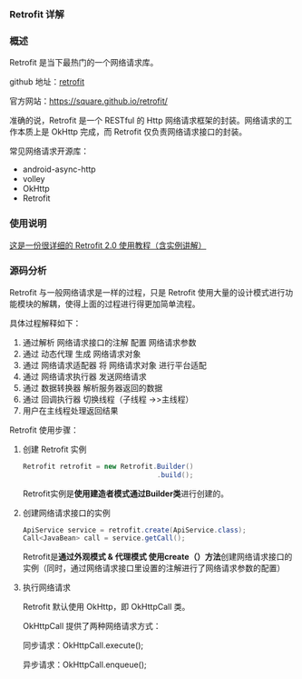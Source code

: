 ### Retrofit 详解

### 概述

Retrofit 是当下最热门的一个网络请求库。

github 地址：[retrofit](https://github.com/square/retrofit)

官方网站：https://square.github.io/retrofit/

准确的说，Retrofit 是一个 RESTful 的 Http 网络请求框架的封装。网络请求的工作本质上是 OkHttp 完成，而 Retrofit 仅负责网络请求接口的封装。

常见网络请求开源库：

- android-async-http
- volley
- OkHttp
- Retrofit

### 使用说明

[这是一份很详细的 Retrofit 2.0 使用教程（含实例讲解）](http://blog.csdn.net/carson_ho/article/details/73732076)

### 源码分析

Retrofit 与一般网络请求是一样的过程，只是 Retrofit 使用大量的设计模式进行功能模块的解耦，使得上面的过程进行得更加简单流程。

具体过程解释如下：

1. 通过解析 网络请求接口的注解 配置 网络请求参数
2. 通过 动态代理 生成 网络请求对象
3. 通过 网络请求适配器 将 网络请求对象 进行平台适配
4. 通过 网络请求执行器 发送网络请求
5. 通过 数据转换器 解析服务器返回的数据
6. 通过 回调执行器 切换线程（子线程 ->>主线程）
7. 用户在主线程处理返回结果

Retrofit 使用步骤：

1. 创建 Retrofit 实例

   ```java
   Retrofit retrofit = new Retrofit.Builder()                                .baseUrl("http://fanyi.youdao.com/")                         .addConverterFactory(GsonConverterFactory.create())
                                    .build();
   ```

   Retrofit实例是**使用建造者模式通过Builder类**进行创建的。

2. 创建网络请求接口的实例

   ```java
   ApiService service = retrofit.create(ApiService.class);
   Call<JavaBean> call = service.getCall();
   ```

   Retrofit是**通过外观模式 & 代理模式 使用create（）方法**创建网络请求接口的实例（同时，通过网络请求接口里设置的注解进行了网络请求参数的配置）

3. 执行网络请求

   Retrofit 默认使用 OkHttp，即 OkHttpCall 类。

   OkHttpCall 提供了两种网络请求方式：

   同步请求：OkHttpCall.execute();

   异步请求：OkHttpCall.enqueue();